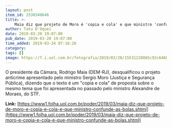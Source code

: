 ```yaml
---
layout: post
item_id: 2530348646
title: >-
    Maia diz que projeto de Moro é 'copia e cola' e que ministro 'confunde as bolas'
author: Tatu D'Oquei
date: 2019-03-20 19:07:00
pub_date: 2019-03-20 19:07:00
time_added: 2019-03-24 07:16:26
category: 
tags: []
image: https://f.i.uol.com.br/fotografia/2019/03/20/15531228865c92c6468d2ba_1553122886_3x2_rt.jpg
---
```


O presidente da Câmara, Rodrigo Maia (DEM-RJ), desqualificou o projeto anticrime apresentado pelo ministro Sergio Moro (Justiça e Segurança Pública), dizendo que o texto é um "copia e cola" de proposta sobre o mesmo tema que foi apresentada no passado pelo ministro Alexandre de Moraes, do STF.

**Link:** [https://www1.folha.uol.com.br/poder/2019/03/maia-diz-que-projeto-de-moro-e-copia-e-cola-e-que-ministro-confunde-as-bolas.shtml](https://www1.folha.uol.com.br/poder/2019/03/maia-diz-que-projeto-de-moro-e-copia-e-cola-e-que-ministro-confunde-as-bolas.shtml)

